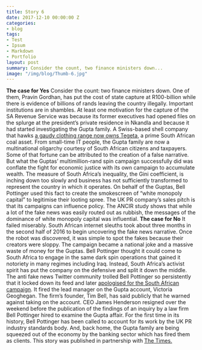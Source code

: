 ```yaml
---
title: Story 6
date: 2017-12-10 00:00:00 Z
categories:
- blog
tags:
- Test
- Ipsum
- Markdown
- Portfolio
layout: post
summary: Consider the count, two finance ministers down...
image: "/img/blog/Thumb-6.jpg"
---
```


<strong>The case for Yes</strong>
Consider the count: two finance ministers down.
One of them, Pravin Gordhan, has put the cost of state capture at R100-billion while there is evidence of billions of rands leaving the country illegally.
Important institutions are in shambles. At least one motivation for the capture of the SA Revenue Service was because its former executives had opened files on the splurge at the president’s private residence in Nkandla and because it had started investigating the Gupta family.
A Swiss-based shell company that hawks <a href="https://www.timeslive.co.za/sunday-times/business/2017-08-24-guptas-bail-out-of-another-sa-business/">a gaudy clothing range now owns Tegeta</a>, a prime South African coal asset.
From small-time IT people, the Gupta family are now a multinational oligarchy courtesy of South African citizens and taxpayers. Some of that fortune can be attributed to the creation of a false narrative. But what the Guptas’ multimillion-rand spin campaign successfully did was conflate the fight for economic justice with its own campaign to accumulate wealth.
The measure of South Africa’s inequality, the Gini coefficient, is inching down too slowly and business has not sufficiently transformed to represent the country in which it operates. On behalf of the Guptas, Bell Pottinger used this fact to create the smokescreen of “white monopoly capital” to legitimise their looting spree.
The UK PR company’s sales pitch is that its campaigns can influence policy. The ANCIR study shows that while a lot of the fake news was easily routed out as rubbish, the messages of the dominance of white monopoly capital was influential.
<strong>The case for No</strong>
It failed miserably. South African internet sleuths took about three months in the second half of 2016 to begin uncovering the fake news narrative.
Once the robot was discovered, it was simple to spot the fakes because their creators were sloppy. The campaign became a national joke and a massive waste of money for the Guptas. Bell Pottinger thought it could come to South Africa to engage in the same dark spin operations that gained it notoriety in many regimes including Iraq.
Instead, South Africa’s activist spirit has put the company on the defensive and split it down the middle. The anti fake news Twitter community trolled Bell Pottinger so persistently that it locked down its feed and later <a href="https://www.timeslive.co.za/sunday-times/opinion-and-analysis/2017-08-02-fact-vs-fiction-how-bell-pottinger-and-atul-gupta-spun-the-bbc/">apologised for the South African campaign</a>. It fired the lead manager on the Gupta account, Victoria Geoghegan.
The firm’s founder, Tim Bell, has said publicly that he warned against taking on the account. CEO James Henderson resigned over the weekend before the publication of the findings of an inquiry by a law firm Bell Pottinger hired to examine the Gupta affair.
For the first time in its history, Bell Pottinger has been called to account for its work by the UK PR industry standards body.
And, back home, the Gupta family are being squeezed out of the economy by the banking sector which has fired them as clients.
This story was published in partnership with <a href="https://www.timeslive.co.za/news/south-africa/2017-09-04-analysis--so-did-the-gupta-familys-fake-news-campaign-work/">The Times.</a>